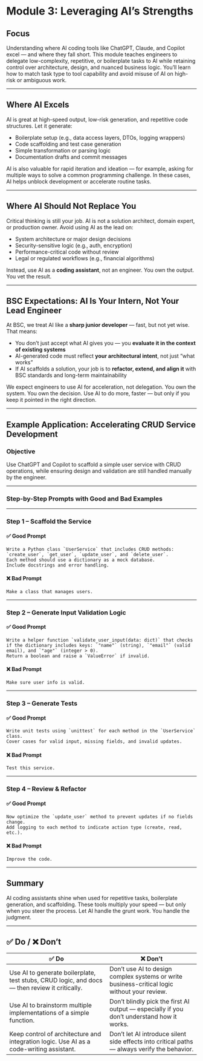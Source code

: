 # Module 3: Leveraging AI’s Strengths

## Focus  
Understanding where AI coding tools like ChatGPT, Claude, and Copilot excel — and where they fall short. This module teaches engineers to delegate low-complexity, repetitive, or boilerplate tasks to AI while retaining control over architecture, design, and nuanced business logic. You’ll learn how to match task type to tool capability and avoid misuse of AI on high-risk or ambiguous work.

---

## Where AI Excels  
AI is great at high-speed output, low-risk generation, and repetitive code structures. Let it generate:

- Boilerplate setup (e.g., data access layers, DTOs, logging wrappers)
- Code scaffolding and test case generation
- Simple transformation or parsing logic
- Documentation drafts and commit messages

AI is also valuable for rapid iteration and ideation — for example, asking for multiple ways to solve a common programming challenge. In these cases, AI helps unblock development or accelerate routine tasks.

---

## Where AI Should Not Replace You  
Critical thinking is still your job. AI is not a solution architect, domain expert, or production owner. Avoid using AI as the lead on:

- System architecture or major design decisions
- Security-sensitive logic (e.g., auth, encryption)
- Performance-critical code without review
- Legal or regulated workflows (e.g., financial algorithms)

Instead, use AI as a **coding assistant**, not an engineer. You own the output. You vet the result.

---

## BSC Expectations: AI Is Your Intern, Not Your Lead Engineer  
At BSC, we treat AI like a **sharp junior developer** — fast, but not yet wise. That means:

- You don’t just accept what AI gives you — you **evaluate it in the context of existing systems**  
- AI-generated code must reflect **your architectural intent**, not just “what works”  
- If AI scaffolds a solution, your job is to **refactor, extend, and align it** with BSC standards and long-term maintainability  

We expect engineers to use AI for acceleration, not delegation. You own the system. You own the decision. Use AI to do more, faster — but only if you keep it pointed in the right direction.

---

## Example Application: Accelerating CRUD Service Development

### Objective  
Use ChatGPT and Copilot to scaffold a simple user service with CRUD operations, while ensuring design and validation are still handled manually by the engineer.

---

### Step-by-Step Prompts with Good and Bad Examples

---

### Step 1 – **Scaffold the Service**

#### ✅ Good Prompt
```
Write a Python class `UserService` that includes CRUD methods: `create_user`, `get_user`, `update_user`, and `delete_user`.
Each method should use a dictionary as a mock database.
Include docstrings and error handling.
```

#### ❌ Bad Prompt
```
Make a class that manages users.
```

---

### Step 2 – **Generate Input Validation Logic**

#### ✅ Good Prompt
```
Write a helper function `validate_user_input(data: dict)` that checks if the dictionary includes keys: `"name"` (string), `"email"` (valid email), and `"age"` (integer > 0).
Return a boolean and raise a `ValueError` if invalid.
```

#### ❌ Bad Prompt
```
Make sure user info is valid.
```

---

### Step 3 – **Generate Tests**

#### ✅ Good Prompt
```
Write unit tests using `unittest` for each method in the `UserService` class.
Cover cases for valid input, missing fields, and invalid updates.
```

#### ❌ Bad Prompt
```
Test this service.
```

---

### Step 4 – **Review & Refactor**

#### ✅ Good Prompt
```
Now optimize the `update_user` method to prevent updates if no fields change.
Add logging to each method to indicate action type (create, read, etc.).
```

#### ❌ Bad Prompt
```
Improve the code.
```

---

## Summary  
AI coding assistants shine when used for repetitive tasks, boilerplate generation, and scaffolding. These tools multiply your speed — but only when you steer the process. Let AI handle the grunt work. You handle the judgment.

---

## ✅ Do / ❌ Don’t

| ✅ **Do**                                                                                      | ❌ **Don’t**                                                                                   |
|------------------------------------------------------------------------------------------------|-----------------------------------------------------------------------------------------------|
| Use AI to generate boilerplate, test stubs, CRUD logic, and docs — then review it critically. | Don’t use AI to design complex systems or write business-critical logic without your review.  |
| Use AI to brainstorm multiple implementations of a simple function.                           | Don’t blindly pick the first AI output — especially if you don’t understand how it works.     |
| Keep control of architecture and integration logic. Use AI as a code-writing assistant.       | Don’t let AI introduce silent side effects into critical paths — always verify the behavior.  |
